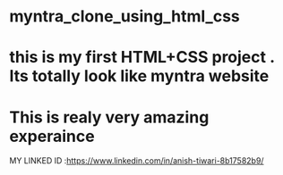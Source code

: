 # myntra_clone_using_html_css
# this is my first HTML+CSS project . Its totally look like myntra website 
# This is realy very amazing experaince 
MY LINKED ID :https://www.linkedin.com/in/anish-tiwari-8b17582b9/
